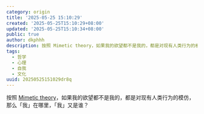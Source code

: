 ```yaml
---
category: origin
title: '2025-05-25 15:10:29'
created: '2025-05-25T15:10:29+08:00'
updated: '2025-05-25T15:10:34+08:00'
public: true
author: dkphhh
description: 按照 Mimetic theory，如果我的欲望都不是我的，都是对现有人类行为的模仿，那么「我」在哪里，「我」又是谁……
tags:
  - 哲学
  - 心理
  - 自我
  - 文化
uuid: 20250525151029dr8q
---
```


按照 [Mimetic theory](https://en.wikipedia.org/wiki/Mimetic_theory)，如果我的欲望都不是我的，都是对现有人类行为的模仿，那么「我」在哪里，「我」又是谁？
